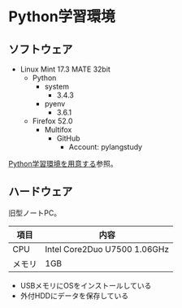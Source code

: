 # Python学習環境

## ソフトウェア

* Linux Mint 17.3 MATE 32bit
    * Python
        * system
            * 3.4.3
        * pyenv
            * 3.6.1
    * Firefox 52.0
        * Multifox
            * GitHub
                * Account: pylangstudy

[Python学習環境を用意する](https://github.com/pylangstudy/201705/27/Python学習環境を用意する.md)参照。

## ハードウェア

旧型ノートPC。

項目|内容
----|----
CPU|Intel Core2Duo U7500 1.06GHz
メモリ|1GB

* USBメモリにOSをインストールしている
* 外付HDDにデータを保存している

